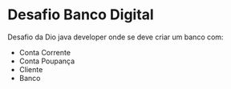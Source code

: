 # Desafio Banco Digital

Desafio da Dio java developer onde se deve criar um banco com:

 - Conta Corrente
 - Conta Poupança
 - Cliente
 - Banco